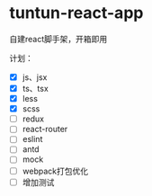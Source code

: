 # tuntun-react-app
自建react脚手架，开箱即用

计划：

- [x] js、jsx
- [x] ts、tsx
- [x] less
- [x] scss
- [ ] redux
- [ ] react-router
- [ ] eslint
- [ ] antd
- [ ] mock
- [ ] webpack打包优化
- [ ] 增加测试
